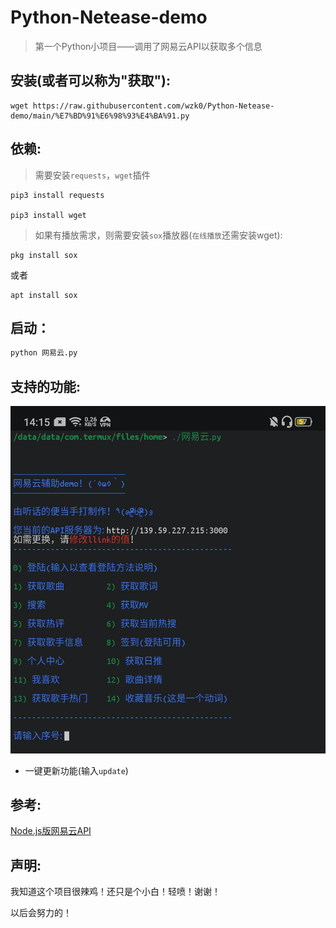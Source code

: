# Python-Netease-demo

> 第一个Python小项目——调用了网易云API以获取多个信息

## 安装(或者可以称为"获取"):

```
wget https://raw.githubusercontent.com/wzk0/Python-Netease-demo/main/%E7%BD%91%E6%98%93%E4%BA%91.py
```

## 依赖:

> 需要安装`requests`，`wget`插件

```
pip3 install requests

pip3 install wget
```

> 如果有播放需求，则需要安装`sox`播放器(`在线播放`还需安装wget):

```
pkg install sox
```

或者

```
apt install sox
```

## 启动：


```python
python 网易云.py
```

## 支持的功能:

![如图所示](https://raw.githubusercontent.com/wzk0/photo/main/Screenshot_2021-12-11-14-16-05-44.jpg)

* 一键更新功能(输入`update`)

## 参考:

[Node.js版网易云API](https://github.com/Binaryify/NeteaseCloudMusicApi)

## 声明:

我知道这个项目很辣鸡！还只是个小白！轻喷！谢谢！

以后会努力的！
